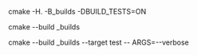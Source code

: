 cmake -H. -B_builds -DBUILD_TESTS=ON

cmake --build _builds

cmake --build _builds --target test -- ARGS=--verbose
